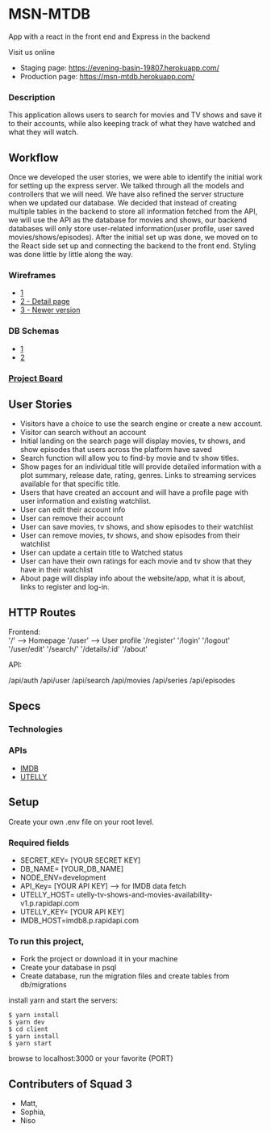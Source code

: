 # MSN-MTDB 
App with a react in the front end and Express in the backend

Visit us online
- Staging page: https://evening-basin-19807.herokuapp.com/
- Production page: https://msn-mtdb.herokuapp.com/

### Description

This application allows users to search for movies and TV shows and save it to their accounts, while also keeping track of what they  have watched and what they will watch.

## Workflow

Once we developed the user stories, we were able to identify the initial work for setting up the express server. We talked through all the models and controllers that we will need. We have also refined the server structure when we updated our database. We decided that instead of creating multiple tables in the backend to store all information fetched from the API, we will use the API as the database for movies and shows, our backend databases will only store user-related information(user profile, user saved movies/shows/episodes). After the initial set up was done, we moved on to the React side set up and connecting the backend to the front end. Styling was done little by little along the way. 

### Wireframes
- [1](https://ibb.co/Hpsq3Jp)
- [2 - Detail page](https://ibb.co/h7r59gF)
- [3 - Newer version](https://ibb.co/2Y22w8B)

### DB Schemas
- [1](https://ibb.co/s1RnN7m)
- [2](https://ibb.co/JrvCqZV)
### [Project Board](https://github.com/lsysophia/MSN-MTDB/projects/1)

## User Stories
- Visitors have a choice to use the search engine or create a new account.
- Visitor can search without an account
- Initial landing on the search page will display movies, tv shows, and show episodes that users across the platform have saved
- Search function will allow you to find-by movie and tv show titles.
- Show pages for an individual title will provide detailed information with a plot summary, release date, rating, genres. Links to streaming services available for that specific title.
- Users that have created an account and will have a profile page with user information and existing watchlist.
- User can edit their account info
- User can remove their account
- User can save movies, tv shows, and show episodes to their watchlist
- User can remove movies, tv shows, and show episodes from their watchlist
- User can update a certain title to Watched status
- User can have their own ratings for each movie and tv show that they have in their watchlist
- About page will display info about the website/app, what it is about, links to register and log-in.


## HTTP Routes

Frontend:  
'/' --> Homepage
'/user' --> User profile
'/register'
'/login'
'/logout'
'/user/edit'
'/search/'
'/details/:id'
'/about'

API:

/api/auth
/api/user
/api/search
/api/movies
/api/series
/api/episodes

## Specs 

### Technologies


### APIs
* [IMDB ](https://rapidapi.com/apidojo/api/imdb8)
* [UTELLY](https://rapidapi.com/utelly/api/utelly)

## Setup

Create your own .env file on your root level. 

### Required fields
- SECRET_KEY= [YOUR SECRET KEY]
- DB_NAME= [YOUR_DB_NAME]
- NODE_ENV=development
- API_Key= [YOUR API KEY] --> for IMDB data fetch
- UTELLY_HOST= utelly-tv-shows-and-movies-availability-v1.p.rapidapi.com
- UTELLY_KEY= [YOUR API KEY]
- IMDB_HOST=imdb8.p.rapidapi.com

### To run this project, 

- Fork the project or download it in your machine
- Create your database in psql
- Create database, run the migration files and create tables from db/migrations 

install yarn and start the servers:
```
$ yarn install
$ yarn dev
$ cd client
$ yarn install
$ yarn start
```

browse to localhost:3000 or your favorite {PORT}


## Contributers of Squad 3 
- Matt,
- Sophia, 
- Niso 